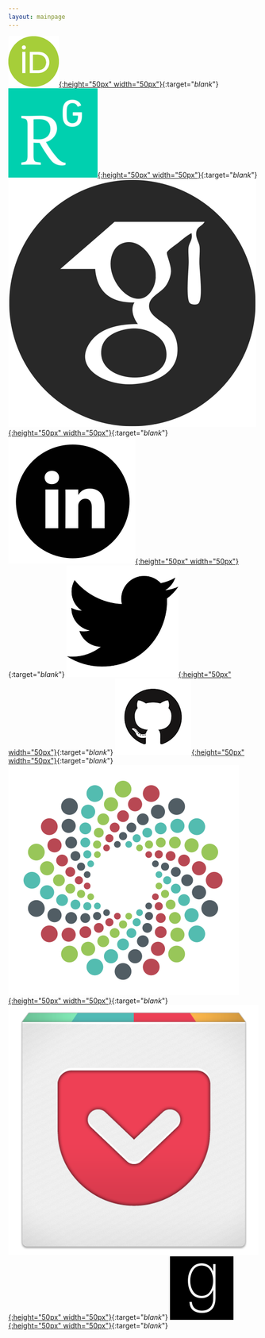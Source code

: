 ```yaml
---
layout: mainpage
---
```


[![](pics/orcid.png){:height="50px" width="50px"}](http://orcid.org/0000-0002-1557-7502){:target="_blank_"}
[![](pics/rgate.png){:height="50px" width="50px"}](http://www.researchgate.net/profile/Ali_Aydogdu){:target="_blank_"}
[![](pics/gscholar.png){:height="50px" width="50px"}](https://scholar.google.no/citations?user=zRGYaTsAAAAJ&hl=en){:target="_blank_"}
[![](pics/linkedin.png){:height="50px" width="50px"}](https://www.linkedin.com/in/ali-aydogdu-nersc){:target="_blank_"}
[![](pics/twitter.png){:height="50px" width="50px"}](http://twitter.com/liaydogdu){:target="_blank_"}
[![](pics/github.png){:height="50px" width="50px"}](http://github.com/aydogduali){:target="_blank_"}
[![](pics/figshare.png){:height="50px" width="50px"}](https://figshare.com/authors/Ali_Aydogdu/3861940){:target="_blank_"}
[![](pics/pocket.png){:height="50px" width="50px"}](http://getpocket.com/@liaydogdu){:target="_blank_"}
[![](pics/goodreads.png){:height="50px" width="50px"}](http://www.goodreads.com/user/show/52422236-ali-aydogdu){:target="_blank_"}
<!---
[![](pics/storify.jpg){:height="50px" width="50px"}](http://storify.com/liaydogdu) {:target="_blank"}
[![](pics/soundcloud.jpeg){:height="50px" width="50px"}](http://soundcloud.com/liaydogdu) {:target="_blank"}
[![](pics/issue.png){:height="50px" width="50px"}](http://issuu.com/aydogdu){:target="_blank_"}
-->
